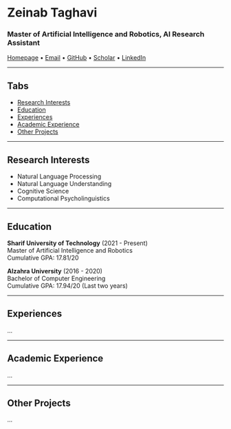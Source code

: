 # Zeinab Taghavi

### Master of Artificial Intelligence and Robotics, AI Research Assistant

[Homepage](https://zeinabtaghavi.github.io) •
[Email](mailto:zeinabtaghavi@sharif.edu) •
[GitHub](https://github.com/ZeinabTaghavi) •
[Scholar](https://scholar.google.com/citations?user=your_id) •
[LinkedIn](https://www.linkedin.com/in/zeinab-taghavi/)

---

## Tabs

- [Research Interests](#research-interests)
- [Education](#education)
- [Experiences](#experiences)
- [Academic Experience](#academic-experience)
- [Other Projects](#other-projects)

---

<a name="research-interests"></a>
## Research Interests

- Natural Language Processing
- Natural Language Understanding
- Cognitive Science
- Computational Psycholinguistics

---

<a name="education"></a>
## Education

**Sharif University of Technology** (2021 - Present)  
Master of Artificial Intelligence and Robotics  
Cumulative GPA: 17.81/20

**Alzahra University** (2016 - 2020)  
Bachelor of Computer Engineering  
Cumulative GPA: 17.94/20 (Last two years)

---

<a name="experiences"></a>
## Experiences

...

---

<a name="academic-experience"></a>
## Academic Experience

...

---

<a name="other-projects"></a>
## Other Projects

...
